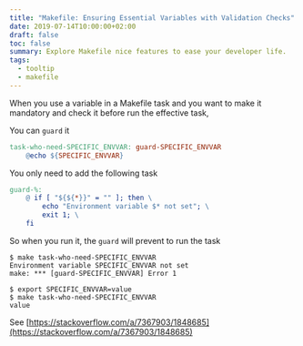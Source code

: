 ```yaml
---
title: "Makefile: Ensuring Essential Variables with Validation Checks"
date: 2019-07-14T10:00:00+02:00
draft: false
toc: false
summary: Explore Makefile nice features to ease your developer life.
tags: 
  - tooltip
  - makefile
---
```


When you use a variable in a Makefile task and you want to make it mandatory and check it before run the effective task,

You can `guard` it

```Makefile
task-who-need-SPECIFIC_ENVVAR: guard-SPECIFIC_ENVVAR
	@echo ${SPECIFIC_ENVVAR}
```

You only need to add the following task

```Makefile
guard-%:
	@ if [ "${${*}}" = "" ]; then \
		echo "Environment variable $* not set"; \
		exit 1; \
	fi
```

So when you run it, the `guard` will prevent to run the task

```shell
$ make task-who-need-SPECIFIC_ENVVAR
Environment variable SPECIFIC_ENVVAR not set
make: *** [guard-SPECIFIC_ENVVAR] Error 1
```

```shell
$ export SPECIFIC_ENVVAR=value
$ make task-who-need-SPECIFIC_ENVVAR
value
```

See [https://stackoverflow.com/a/7367903/1848685](https://stackoverflow.com/a/7367903/1848685)
